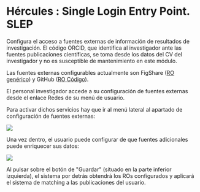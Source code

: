 # Hércules : Single Login Entry Point. SLEP



Configura el acceso a fuentes externas de información de resultados de investigación. El código ORCID, que identifica al investigador ante las fuentes publicaciones científicas, se toma desde los datos del CV del investigador y no es susceptible de mantenimiento en este módulo.

Las fuentes externas configurables actualmente son FigShare ([RO genérico](https://confluence.um.es/confluence/pages/viewpage.action?pageId=397534591#Gesti%C3%B3nFAIRRO-ROgen%C3%A9rico. "https://confluence.um.es/confluence/pages/viewpage.action?pageId=397534591#Gesti%C3%B3nFAIRRO-ROgen%C3%A9rico.")) y GitHub ([RO Código](https://confluence.um.es/confluence/pages/viewpage.action?pageId=397534591#Gesti%C3%B3nFAIRRO-ROdeC%C3%B3digo. "https://confluence.um.es/confluence/pages/viewpage.action?pageId=397534591#Gesti%C3%B3nFAIRRO-ROdeC%C3%B3digo.")).

El personal investigador accede a su configuración de fuentes externas desde el enlace Redes de su menú de usuario.

Para activar dichos servicios hay que ir al menú lateral al apartado de configuración de fuentes externas:

![](https://user-images.githubusercontent.com/88077103/191783029-c4de9988-177a-45af-b43b-68055e0d89da.png)

Una vez dentro, el usuario puede configurar de que fuentes adicionales puede enriquecer sus datos:

![](https://user-images.githubusercontent.com/88077103/191783246-84123805-50ca-4a62-8065-9d5b0d14fcd3.png)

Al pulsar sobre el botón de "Guardar" (situado en la parte inferior izquierda), el sistema por detrás obtendrá los ROs configurados y aplicará el sistema de matching a las publicaciones del usuario.

  





